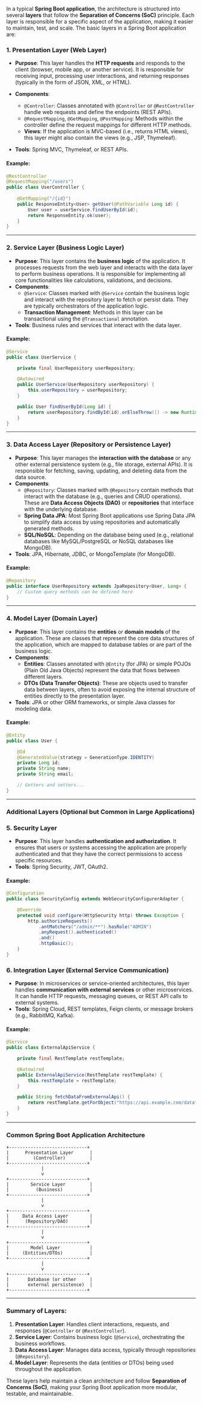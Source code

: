 In a typical **Spring Boot application**, the architecture is structured into several **layers** that follow the **Separation of Concerns (SoC)** principle. Each layer is responsible for a specific aspect of the application, making it easier to maintain, test, and scale. The basic layers in a Spring Boot application are:

### 1. **Presentation Layer (Web Layer)**
- **Purpose**: This layer handles the **HTTP requests** and responds to the client (browser, mobile app, or another service). It is responsible for receiving input, processing user interactions, and returning responses (typically in the form of JSON, XML, or HTML).
- **Components**:
    - `@Controller`: Classes annotated with `@Controller` or `@RestController` handle web requests and define the endpoints (REST APIs).
    - `@RequestMapping`, `@GetMapping`, `@PostMapping`: Methods within the controller define the request mappings for different HTTP methods.
    - **Views**: If the application is MVC-based (i.e., returns HTML views), this layer might also contain the views (e.g., JSP, Thymeleaf).

- **Tools**: Spring MVC, Thymeleaf, or REST APIs.

#### Example:
   ```java
   @RestController
   @RequestMapping("/users")
   public class UserController {
       
       @GetMapping("/{id}")
       public ResponseEntity<User> getUser(@PathVariable Long id) {
           User user = userService.findUserById(id);
           return ResponseEntity.ok(user);
       }
   }
   ```

---

### 2. **Service Layer (Business Logic Layer)**
- **Purpose**: This layer contains the **business logic** of the application. It processes requests from the web layer and interacts with the data layer to perform business operations. It is responsible for implementing all core functionalities like calculations, validations, and decisions.
- **Components**:
    - `@Service`: Classes marked with `@Service` contain the business logic and interact with the repository layer to fetch or persist data. They are typically orchestrators of the application logic.
    - **Transaction Management**: Methods in this layer can be transactional using the `@Transactional` annotation.
- **Tools**: Business rules and services that interact with the data layer.

#### Example:
   ```java
   @Service
   public class UserService {

       private final UserRepository userRepository;

       @Autowired
       public UserService(UserRepository userRepository) {
           this.userRepository = userRepository;
       }

       public User findUserById(Long id) {
           return userRepository.findById(id).orElseThrow(() -> new RuntimeException("User not found"));
       }
   }
   ```

---

### 3. **Data Access Layer (Repository or Persistence Layer)**
- **Purpose**: This layer manages the **interaction with the database** or any other external persistence system (e.g., file storage, external APIs). It is responsible for fetching, saving, updating, and deleting data from the data source.
- **Components**:
    - `@Repository`: Classes marked with `@Repository` contain methods that interact with the database (e.g., queries and CRUD operations). These are **Data Access Objects (DAO)** or **repositories** that interface with the underlying database.
    - **Spring Data JPA**: Most Spring Boot applications use Spring Data JPA to simplify data access by using repositories and automatically generated methods.
    - **SQL/NoSQL**: Depending on the database being used (e.g., relational databases like MySQL/PostgreSQL or NoSQL databases like MongoDB).
- **Tools**: JPA, Hibernate, JDBC, or MongoTemplate (for MongoDB).

#### Example:
   ```java
   @Repository
   public interface UserRepository extends JpaRepository<User, Long> {
       // Custom query methods can be defined here
   }
   ```

---

### 4. **Model Layer (Domain Layer)**
- **Purpose**: This layer contains the **entities** or **domain models** of the application. These are classes that represent the core data structures of the application, which are mapped to database tables or are part of the business logic.
- **Components**:
    - **Entities**: Classes annotated with `@Entity` (for JPA) or simple POJOs (Plain Old Java Objects) represent the data that flows between different layers.
    - **DTOs (Data Transfer Objects)**: These are objects used to transfer data between layers, often to avoid exposing the internal structure of entities directly to the presentation layer.
- **Tools**: JPA or other ORM frameworks, or simple Java classes for modeling data.

#### Example:
   ```java
   @Entity
   public class User {

       @Id
       @GeneratedValue(strategy = GenerationType.IDENTITY)
       private Long id;
       private String name;
       private String email;

       // Getters and setters...
   }
   ```

---

### **Additional Layers (Optional but Common in Large Applications)**

### 5. **Security Layer**
- **Purpose**: This layer handles **authentication and authorization**. It ensures that users or systems accessing the application are properly authenticated and that they have the correct permissions to access specific resources.
- **Tools**: Spring Security, JWT, OAuth2.

#### Example:
   ```java
   @Configuration
   public class SecurityConfig extends WebSecurityConfigurerAdapter {

       @Override
       protected void configure(HttpSecurity http) throws Exception {
           http.authorizeRequests()
               .antMatchers("/admin/**").hasRole("ADMIN")
               .anyRequest().authenticated()
               .and()
               .httpBasic();
       }
   }
   ```

### 6. **Integration Layer (External Service Communication)**
- **Purpose**: In microservices or service-oriented architectures, this layer handles **communication with external services** or other microservices. It can handle HTTP requests, messaging queues, or REST API calls to external systems.
- **Tools**: Spring Cloud, REST templates, Feign clients, or message brokers (e.g., RabbitMQ, Kafka).

#### Example:
   ```java
   @Service
   public class ExternalApiService {

       private final RestTemplate restTemplate;

       @Autowired
       public ExternalApiService(RestTemplate restTemplate) {
           this.restTemplate = restTemplate;
       }

       public String fetchDataFromExternalApi() {
           return restTemplate.getForObject("https://api.example.com/data", String.class);
       }
   }
   ```

---

### **Common Spring Boot Application Architecture**

```
+-----------------------------+
|      Presentation Layer      |
|         (Controller)         |
+-----------------------------+
             |
             v
+-----------------------------+
|        Service Layer         |
|          (Business)          |
+-----------------------------+
             |
             v
+-----------------------------+
|     Data Access Layer        |
|      (Repository/DAO)        |
+-----------------------------+
             |
             v
+-----------------------------+
|        Model Layer           |
|     (Entities/DTOs)          |
+-----------------------------+
             |
             v
+-----------------------------+
|       Database (or other     |
|       external persistence)  |
+-----------------------------+
```

---

### **Summary of Layers**:
1. **Presentation Layer**: Handles client interactions, requests, and responses (`@Controller` or `@RestController`).
2. **Service Layer**: Contains business logic (`@Service`), orchestrating the business workflows.
3. **Data Access Layer**: Manages data access, typically through repositories (`@Repository`).
4. **Model Layer**: Represents the data (entities or DTOs) being used throughout the application.

These layers help maintain a clean architecture and follow **Separation of Concerns (SoC)**, making your Spring Boot application more modular, testable, and maintainable.
